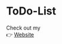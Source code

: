 # ToDo-List
<p>Check out my <br> 👉 <a href="https://chriscash2020.github.io/ToDo-List/">Website</a></p>
